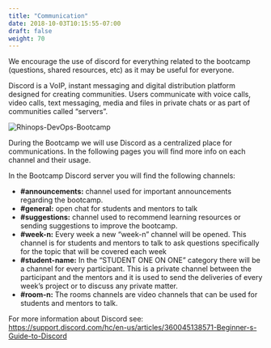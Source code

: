 ```yaml
---
title: "Communication"
date: 2018-10-03T10:15:55-07:00
draft: false
weight: 70
---
```



We encourage the use of discord for everything related to the bootcamp (questions, shared resources, etc) as it may be useful for everyone.

Discord is a VoIP, instant messaging and digital distribution platform designed for creating communities. Users communicate with voice calls, video calls, text messaging, media and files in private chats or as part of communities called “servers”.

![Rhinops-DevOps-Bootcamp](/images/discord-screenshot.png)

During the Bootcamp we will use Discord as a centralized place for communications. In the following pages you will find more info on each channel and their usage.

In the Bootcamp Discord server you will find the following channels:
 
- **#announcements:** channel used for important announcements regarding the bootcamp.
- **#general:** open chat for students and mentors to talk
- **#suggestions:** channel used to recommend learning resources or sending suggestions to improve the bootcamp.
- **#week-n:** Every week a new “week-n” channel will be opened. This channel is for students and mentors to talk to ask questions specifically for the topic that will be covered each week
- **#student-name:** In the “STUDENT ONE ON ONE” category there will be a channel for every participant. This is a private channel between the participant and the mentors and it is used to send the deliveries of every week’s project or to discuss any private matter.
- **#room-n:** The rooms channels are video channels that can be used for students and mentors to talk.

For more information about Discord see: https://support.discord.com/hc/en-us/articles/360045138571-Beginner-s-Guide-to-Discord
